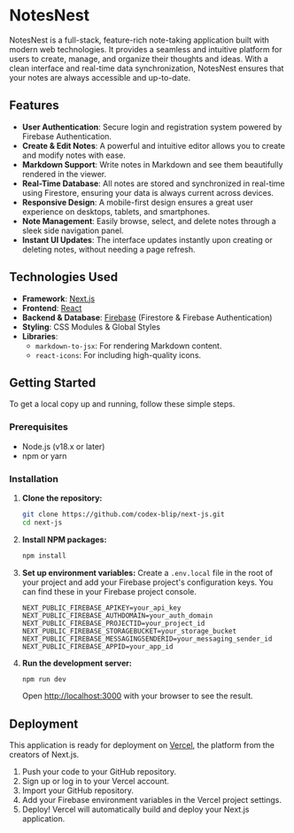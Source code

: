# NotesNest

NotesNest is a full-stack, feature-rich note-taking application built with modern web technologies. It provides a seamless and intuitive platform for users to create, manage, and organize their thoughts and ideas. With a clean interface and real-time data synchronization, NotesNest ensures that your notes are always accessible and up-to-date.

## Features

- **User Authentication**: Secure login and registration system powered by Firebase Authentication.
- **Create & Edit Notes**: A powerful and intuitive editor allows you to create and modify notes with ease.
- **Markdown Support**: Write notes in Markdown and see them beautifully rendered in the viewer.
- **Real-Time Database**: All notes are stored and synchronized in real-time using Firestore, ensuring your data is always current across devices.
- **Responsive Design**: A mobile-first design ensures a great user experience on desktops, tablets, and smartphones.
- **Note Management**: Easily browse, select, and delete notes through a sleek side navigation panel.
- **Instant UI Updates**: The interface updates instantly upon creating or deleting notes, without needing a page refresh.

## Technologies Used

- **Framework**: [Next.js](https://nextjs.org/)
- **Frontend**: [React](https://reactjs.org/)
- **Backend & Database**: [Firebase](https://firebase.google.com/) (Firestore & Firebase Authentication)
- **Styling**: CSS Modules & Global Styles
- **Libraries**:
  - `markdown-to-jsx`: For rendering Markdown content.
  - `react-icons`: For including high-quality icons.

## Getting Started

To get a local copy up and running, follow these simple steps.

### Prerequisites

- Node.js (v18.x or later)
- npm or yarn

### Installation

1.  **Clone the repository:**
    ```sh
    git clone https://github.com/codex-blip/next-js.git
    cd next-js
    ```

2.  **Install NPM packages:**
    ```sh
    npm install
    ```

3.  **Set up environment variables:**
    Create a `.env.local` file in the root of your project and add your Firebase project's configuration keys. You can find these in your Firebase project console.

    ```env
    NEXT_PUBLIC_FIREBASE_APIKEY=your_api_key
    NEXT_PUBLIC_FIREBASE_AUTHDOMAIN=your_auth_domain
    NEXT_PUBLIC_FIREBASE_PROJECTID=your_project_id
    NEXT_PUBLIC_FIREBASE_STORAGEBUCKET=your_storage_bucket
    NEXT_PUBLIC_FIREBASE_MESSAGINGSENDERID=your_messaging_sender_id
    NEXT_PUBLIC_FIREBASE_APPID=your_app_id
    ```

4.  **Run the development server:**
    ```sh
    npm run dev
    ```
    Open [http://localhost:3000](http://localhost:3000) with your browser to see the result.

## Deployment

This application is ready for deployment on [Vercel](https://vercel.com/), the platform from the creators of Next.js.

1.  Push your code to your GitHub repository.
2.  Sign up or log in to your Vercel account.
3.  Import your GitHub repository.
4.  Add your Firebase environment variables in the Vercel project settings.
5.  Deploy! Vercel will automatically build and deploy your Next.js application.
